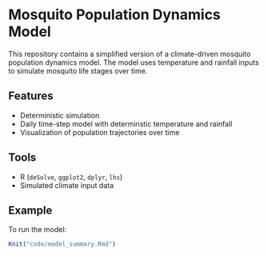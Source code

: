 # Mosquito Population Dynamics Model

This repository contains a simplified version of a climate-driven mosquito population dynamics model. The model uses temperature and rainfall inputs to simulate mosquito life stages over time.

## Features
- Deterministic simulation
- Daily time-step model with determinstic temperature and rainfall
- Visualization of population trajectories over time

## Tools
- R (`deSolve`, `ggplot2`, `dplyr`, `lhs`)
- Simulated climate input data

## Example
To run the model:
```r
Knit("code/model_summary.Rmd")
